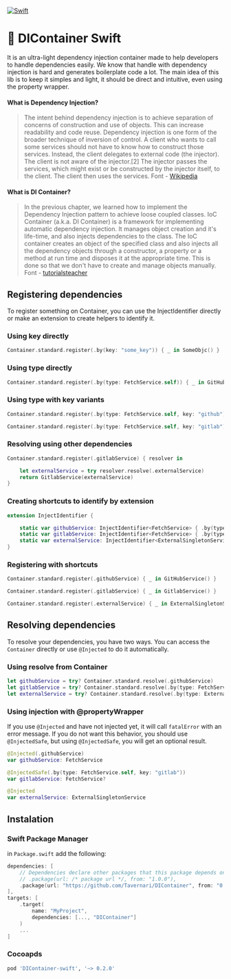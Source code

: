 [![Swift](https://github.com/Tavernari/DIContainer/actions/workflows/swift.yml/badge.svg?branch=main)](https://github.com/Tavernari/DIContainer/actions/workflows/swift.yml)

# 🏺 DIContainer Swift

It is an ultra-light dependency injection container made to help developers to handle dependencies easily.
We know that handle with dependency injection is hard and generates boilerplate code a lot. 
The main idea of this lib is to keep it simples and light, it should be direct and intuitive, even using the property wrapper.

#### What is Dependency Injection?

> The intent behind dependency injection is to achieve separation of concerns of construction and use of objects. This can increase readability and code reuse.
> Dependency injection is one form of the broader technique of inversion of control. A client who wants to call some services should not have to know how to construct those services. Instead, the client delegates to external code (the injector). The client is not aware of the injector.[2] The injector passes the services, which might exist or be constructed by the injector itself, to the client. The client then uses the services.
Font - [Wikipedia](https://en.wikipedia.org/wiki/Dependency_injection)

#### What is DI Container?

> In the previous chapter, we learned how to implement the Dependency Injection pattern to achieve loose coupled classes. IoC Container (a.k.a. DI Container) is a framework for implementing automatic dependency injection. It manages object creation and it's life-time, and also injects dependencies to the class.
> The IoC container creates an object of the specified class and also injects all the dependency objects through a constructor, a property or a method at run time and disposes it at the appropriate time. This is done so that we don't have to create and manage objects manually.
Font - [tutorialsteacher](https://www.tutorialsteacher.com/ioc/ioc-container)

## Registering dependencies

To register something on Container, you can use the InjectIdentifier directly or make an extension to create helpers to identify it.

### Using key directly

```Swift
Container.standard.register(.by(key: "some_key")) { _ in SomeObjc() }
```

### Using type directly

```Swift
Container.standard.register(.by(type: FetchService.self)) { _ in GitHubService() }
``` 

### Using type with key variants

```Swift
Container.standard.register(.by(type: FetchService.self, key: "github")) { _ in GitHubService() }

Container.standard.register(.by(type: FetchService.self, key: "gitlab")) { _ in GitlabService() }
```

### Resolving using other dependencies

```Swift
Container.standard.register(.gitlabService) { resolver in

    let externalService = try resolver.resolve(.externalService)
    return GitlabService(externalService)
}
```

### Creating shortcuts to identify by extension

```Swift
extension InjectIdentifier {

    static var githubService: InjectIdentifier<FetchService> { .by(type: FetchService.self, key: "github") }
    static var gitlabService: InjectIdentifier<FetchService> { .by(type: FetchService.self, key: "gitlab") }
    static var externalService: InjectIdentifier<ExternalSingletonService> { .by(type: ExternalSingletonService.self) }
}
```

### Registering with shortcuts

```Swift
Container.standard.register(.githubService) { _ in GitHubService() }

Container.standard.register(.gitlabService) { _ in GitlabService() }

Container.standard.register(.externalService) { _ in ExternalSingletonService.shared }
```

## Resolving dependencies

To resolve your dependencies, you have two ways. You can access the `Container` directly or use `@Injected` to do it automatically.

### Using resolve from Container

```Swift
let githubService = try? Container.standard.resolve(.githubService)
let gitlabService = try? Container.standard.resolve(.by(type: FetchService.self, key: "gitlab"))
let externalService = try? Container.standard.resolve(.by(type: ExternalSingletonService.self))
```

### Using injection with @propertyWrapper

If you use `@Injected` and have not injected yet, it will call `fatalError` with an error message. If you do not want this behavior, you should use `@InjectedSafe`, but using `@InjectedSafe`, you will get an optional result.

```Swift
@Injected(.githubService)
var githubService: FetchService

@InjectedSafe(.by(type: FetchService.self, key: "gitlab"))
var gitlabService: FetchService?

@Injected
var externalService: ExternalSingletonService
```

## Instalation

### Swift Package Manager

in `Package.swift` add the following:

```swift
dependencies: [
    // Dependencies declare other packages that this package depends on.
    // .package(url: /* package url */, from: "1.0.0"),
    .package(url: "https://github.com/Tavernari/DIContainer", from: "0.2.0")
],
targets: [
    .target(
        name: "MyProject",
        dependencies: [..., "DIContainer"]
    )
    ...
]
```

### Cocoapds

```ruby
pod 'DIContainer-swift', '~> 0.2.0'
```
